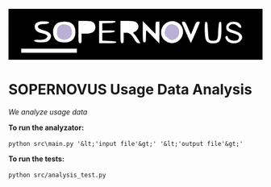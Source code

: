 ![SOPERNOVUS](/sopernovus.png)

# SOPERNOVUS Usage Data Analysis

*We analyze usage data*


**To run the analyzator:**

`python src\main.py '&lt;'input file'&gt;' '&lt;'output file'&gt;'`

**To run the tests:**

`python src/analysis_test.py`

